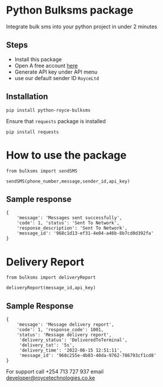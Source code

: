 # Python Bulksms package
 Integrate bulk sms into your python project in under 2 minutes

## Steps
- Install this package
- Open A free account [here](https://bulksms.roycetechnlogies.co.ke)
- Generate API key under API menu
- use our default sender ID  `RoyceLtd`

## Installation


``` 
pip install python-royce-bulksms
 ```
 Ensure that `requests` package is installed 
``` 
pip install requests
 ```

 # How to use the package

```
from bulksms import sendSMS

sendSMS(phone_number,message,sender_id,api_key)

```

## Sample response
```
{
    'message': 'Messages sent successfully', 
    'code': 1, 'status': 'Sent To Network', 
    'response_description': 'Sent To Network', 
    'message_id': '968c1d13-ef31-4e04-a46b-8b7cd0d392fa'
}

```

# Delivery Report
```
from bulksms import deliveryReport

deliveryReport(message_id,api_key)

```



## Sample Response

```
{
    'message': 'Message delivery report', 
    'code': 1, 'response_code': 1001, 
    'status': 'Message delivery report',
     'delivery_status': 'DeliveredToTerminal', 
     'delivery_tat': '5s', 
     'delivery_time': '2022-06-15 12:51:11', 
     'message_id': '968c255e-4b03-40da-9762-786793cf1cd8'
}
```

For support call +254 713 727 937 email developer@roycetechnologies.co.ke